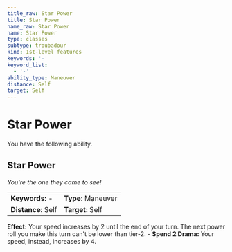 ```yaml
---
title_raw: Star Power
title: Star Power
name_raw: Star Power
name: Star Power
type: classes
subtype: troubadour
kind: 1st-level features
keywords: '-'
keyword_list:
  - '-'
ability_type: Maneuver
distance: Self
target: Self
---
```


# Star Power

You have the following ability.

## Star Power

*You're the one they came to see!*

|                    |                    |
| :----------------- | :----------------- |
| **Keywords:** -    | **Type:** Maneuver |
| **Distance:** Self | **Target:** Self   |

**Effect:** Your speed increases by 2 until the end of your turn. The next power roll you make this turn can't be lower than tier-2. - **Spend 2 Drama:** Your speed, instead, increases by 4.
